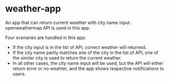 # weather-app
An app that can return current weather with city name input.
openweathermap API is used in this app.

Four scenaries are handled in this app:
* If the city input is in the list of API, correct weather will returned.
* If the city name partly matches one of the city in the list of API, one of the similar city is used to return the current weather.
* In all other cases, the city name input will be used, but the API will either return error or no weahter, and the app shows respective notifications to users.
